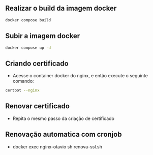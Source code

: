 ## Realizar o build da imagem docker
```sh
docker compose build
```

## Subir a imagem docker
```sh
docker compose up -d
```

## Criando certificado
- Acesse o container docker do nginx, e então execute o seguinte comando:
```sh
certbot --nginx
```

## Renovar certificado
- Repita o mesmo passo da criação de certificado

## Renovação automatica com cronjob
- docker exec nginx-otavio sh renova-ssl.sh
